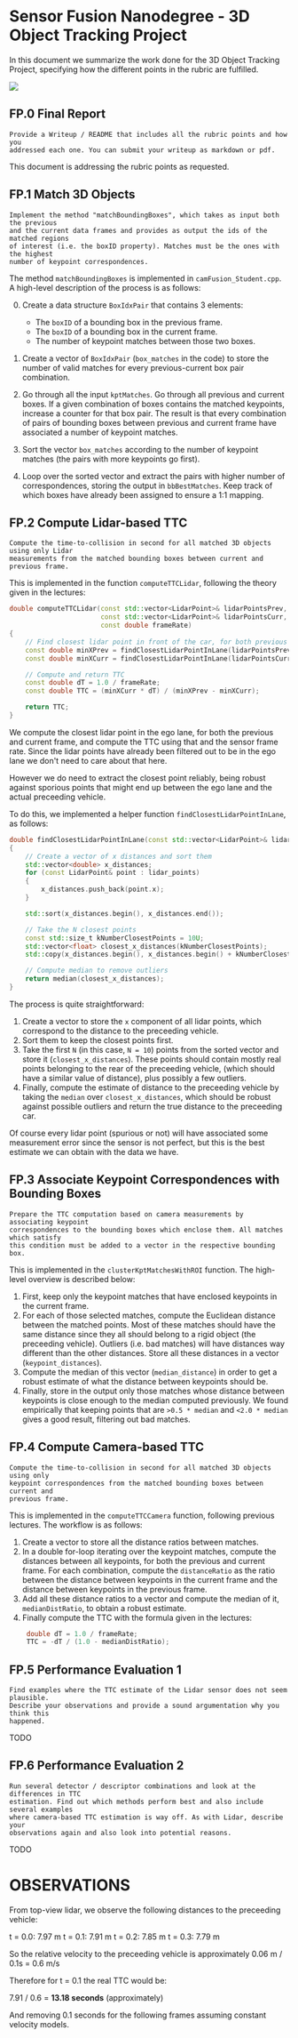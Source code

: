 Sensor Fusion Nanodegree - 3D Object Tracking Project
======================================================

In this document we summarize the work done for the 3D Object Tracking Project,
specifying how the different points in the rubric are fulfilled.

![](images/report/final_output.png)

FP.0 Final Report
--------------------
```
Provide a Writeup / README that includes all the rubric points and how you
addressed each one. You can submit your writeup as markdown or pdf.
```

This document is addressing the rubric points as requested.

FP.1 Match 3D Objects
---------------------
```
Implement the method "matchBoundingBoxes", which takes as input both the previous
and the current data frames and provides as output the ids of the matched regions
of interest (i.e. the boxID property). Matches must be the ones with the highest
number of keypoint correspondences.
```

The method `matchBoundingBoxes` is implemented in `camFusion_Student.cpp`.
A high-level description of the process is as follows:

0. Create a data structure `BoxIdxPair` that contains 3 elements:

   - The `boxID` of a bounding box in the previous frame.
   - The `boxID` of a bounding box in the current frame.
   - The number of keypoint matches between those two boxes.

1. Create a vector of `BoxIdxPair` (`box_matches` in the code) to store
   the number of valid matches for every previous-current box pair combination.

2. Go through all the input `kptMatches`. Go through all previous and current
   boxes. If a given combination of boxes contains the matched keypoints,
   increase a counter for that box pair. The result is that every combination
   of pairs of bounding boxes between previous and current frame have
   associated a number of keypoint matches.

2. Sort the vector `box_matches` according to the number of keypoint matches
   (the pairs with more keypoints go first).

3. Loop over the sorted vector and extract the pairs with higher number
   of correspondences, storing the output in `bbBestMatches`.
   Keep track of which boxes have already been assigned to ensure a 1:1 mapping.


FP.2 Compute Lidar-based TTC
---------------------------
```
Compute the time-to-collision in second for all matched 3D objects using only Lidar
measurements from the matched bounding boxes between current and previous frame.
```

This is implemented in the function `computeTTCLidar`, following the theory
given in the lectures:

```cpp
double computeTTCLidar(const std::vector<LidarPoint>& lidarPointsPrev,
                       const std::vector<LidarPoint>& lidarPointsCurr,
                       const double frameRate)
{
    // Find closest lidar point in front of the car, for both previous and current frame
    const double minXPrev = findClosestLidarPointInLane(lidarPointsPrev);
    const double minXCurr = findClosestLidarPointInLane(lidarPointsCurr);

    // Compute and return TTC
    const double dT = 1.0 / frameRate;
    const double TTC = (minXCurr * dT) / (minXPrev - minXCurr);

    return TTC;
}
```

We compute the closest lidar point in the ego lane, for both the previous
and current frame, and compute the TTC using that and the sensor frame rate.
Since the lidar points have already been filtered out to be in the ego
lane we don't need to care about that here.

However we do need to extract the closest point reliably, being robust against
sporious points that might end up between the ego lane and the actual
preceeding vehicle.

To do this, we implemented a helper function `findClosestLidarPointInLane`,
as follows:

```cpp
double findClosestLidarPointInLane(const std::vector<LidarPoint>& lidar_points)
{
    // Create a vector of x distances and sort them
    std::vector<double> x_distances;
    for (const LidarPoint& point : lidar_points)
    {
        x_distances.push_back(point.x);
    }

    std::sort(x_distances.begin(), x_distances.end());

    // Take the N closest points
    const std::size_t kNumberClosestPoints = 10U;
    std::vector<float> closest_x_distances(kNumberClosestPoints);
    std::copy(x_distances.begin(), x_distances.begin() + kNumberClosestPoints, closest_x_distances.begin());

    // Compute median to remove outliers
    return median(closest_x_distances);
}
```

The process is quite straightforward:

1. Create a vector to store the `x` component of all lidar points, which
   correspond to the distance to the preceeding vehicle.
2. Sort them to keep the closest points first.
3. Take the first `N` (in this case, `N = 10`) points from the sorted
   vector and store it (`closest_x_distances`). These points should contain
   mostly real points belonging to the rear of the preceeding vehicle,
   (which should have a similar value of distance),
   plus possibly a few outliers.
4. Finally, compute the estimate of distance to the preceeding vehicle
   by taking the `median` over `closest_x_distances`, which should be
   robust against possible outliers and return the true distance to the
   preceeding car.

Of course every lidar point (spurious or not) will have associated some
measurement error since the sensor is not perfect, but this is the best
estimate we can obtain with the data we have.

FP.3 Associate Keypoint Correspondences with Bounding Boxes
-----------------------------------------------------------
```
Prepare the TTC computation based on camera measurements by associating keypoint
correspondences to the bounding boxes which enclose them. All matches which satisfy
this condition must be added to a vector in the respective bounding box.
```

This is implemented in the `clusterKptMatchesWithROI` function. The high-level overview
is described below:

1. First, keep only the keypoint matches that have enclosed keypoints in the current frame.
2. For each of those selected matches, compute the Euclidean distance between the matched
   points. Most of these matches should have the same distance since they all should
   belong to a rigid object (the preceeding vehicle). Outliers (i.e. bad matches)
   will have distances way different than the other distances. Store all these distances
   in a vector (`keypoint_distances`).
3. Compute the median of this vector (`median_distance`) in order to get a robust estimate
   of what the distance between keypoints should be.
4. Finally, store in the output only those matches whose distance between keypoints
   is close enough to the median computed previously. We found empirically that keeping
   points that are `>0.5 * median` and `<2.0 * median` gives a good result, filtering out
   bad matches.


FP.4 Compute Camera-based TTC
-----------------------------
```
Compute the time-to-collision in second for all matched 3D objects using only
keypoint correspondences from the matched bounding boxes between current and
previous frame.
```
This is implemented in the `computeTTCCamera` function, following previous lectures.
The workflow is as follows:

1. Create a vector to store all the distance ratios between matches.
2. In a double for-loop iterating over the keypoint matches, compute the distances between
   all keypoints, for both the previous and current frame. For each combination,
   compute the `distanceRatio` as the ratio between the distance between keypoints
   in the current frame and the distance between keypoints in the previous frame.
3. Add all these distance ratios to a vector and compute the median of it, `medianDistRatio`, to
   obtain a robust estimate.
4. Finally compute the TTC with the formula given in the lectures:
   ```cpp
    double dT = 1.0 / frameRate;
    TTC = -dT / (1.0 - medianDistRatio);
    ```


FP.5 Performance Evaluation 1
-----------------------------
```
Find examples where the TTC estimate of the Lidar sensor does not seem plausible.
Describe your observations and provide a sound argumentation why you think this
happened.
```
TODO

FP.6 Performance Evaluation 2
-----------------------------
```
Run several detector / descriptor combinations and look at the differences in TTC
estimation. Find out which methods perform best and also include several examples
where camera-based TTC estimation is way off. As with Lidar, describe your
observations again and also look into potential reasons.
```
TODO


OBSERVATIONS
============
From top-view lidar, we observe the following distances to
the preceeding vehicle:

t = 0.0: 7.97 m
t = 0.1: 7.91 m
t = 0.2: 7.85 m
t = 0.3: 7.79 m

So the relative velocity to the preceeding vehicle is
approximately 0.06 m / 0.1s = 0.6 m/s

Therefore for t = 0.1 the real TTC would be:

7.91 / 0.6 = **13.18 seconds** (approximately)

And removing 0.1 seconds for the following frames assuming
constant velocity models.
